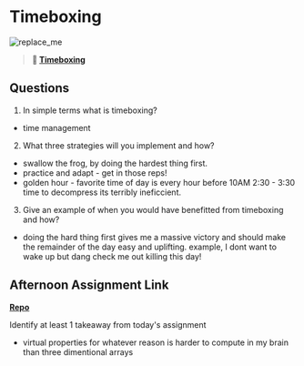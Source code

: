 # Timeboxing

![replace_me](https://codeworks.blob.core.windows.net/public/assets/img/illustrations/placeholder.svg)
> **📖 [Timeboxing](https://codeworksacademy.com/fs-student-guide/resources/wk5/03-Timeboxing)**

## Questions

1. In simple terms what is timeboxing?
  - time management
2. What three strategies will you implement and how?
  - swallow the frog, by doing the hardest thing first.
  - practice and adapt - get in those reps!
  - golden hour - favorite time of day is every hour before 10AM 2:30 - 3:30 time to decompress its terribly ineficcient.
3. Give an example of when you would have benefitted from timeboxing and how? 
  - doing the hard thing first gives me a massive victory and should make the remainder of the day easy and uplifting. example, I dont want to wake up but dang check me out killing this day!
## Afternoon Assignment Link

**[Repo](https://github.com/wstippetts/Da-Planets.git)**

Identify at least 1 takeaway from today's assignment
  - virtual properties for whatever reason is harder to compute in my brain than three dimentional arrays
